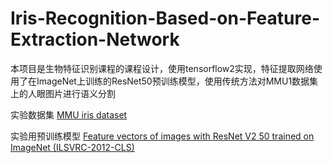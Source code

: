 # Iris-Recognition-Based-on-Feature-Extraction-Network
本项目是生物特征识别课程的课程设计，使用tensorflow2实现，特征提取网络使用了在ImageNet上训练的ResNet50预训练模型，使用传统方法对MMU1数据集上的人眼图片进行语义分割

实验数据集 [MMU iris dataset](https://www.kaggle.com/datasets/naureenmohammad/mmu-iris-dataset)

实验用预训练模型 [Feature vectors of images with ResNet V2 50 trained on ImageNet (ILSVRC-2012-CLS)](https://tfhub.dev/google/imagenet/resnet_v2_50/feature_vector/5)
